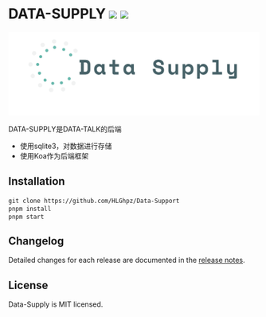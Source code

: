 # DATA-SUPPLY ![](https://img.shields.io/badge/license-MIT-blue) ![](https://img.shields.io/badge/DATA-SUPPLY-brightgreen)

![](./data-supply.png)

DATA-SUPPLY是DATA-TALK的后端
+ 使用sqlite3，对数据进行存储
+ 使用Koa作为后端框架

## Installation
```
git clone https://github.com/HLGhpz/Data-Support
pnpm install
pnpm start
```
## Changelog
Detailed changes for each release are documented in the [release notes](https://github.com/HLGhpz/Data-Support/blob/main/CHANGELOG.md).
## License
Data-Supply is MIT licensed.